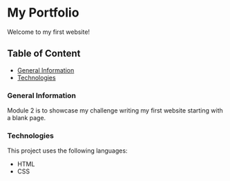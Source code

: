 # My Portfolio

Welcome to my first website!

## Table of Content
* [General Information](#General-Information)
* [Technologies](#Technologies)

### General Information
Module 2 is to showcase my challenge writing my first website starting with a blank page.

### Technologies
This project uses the following languages:
* HTML
* CSS



